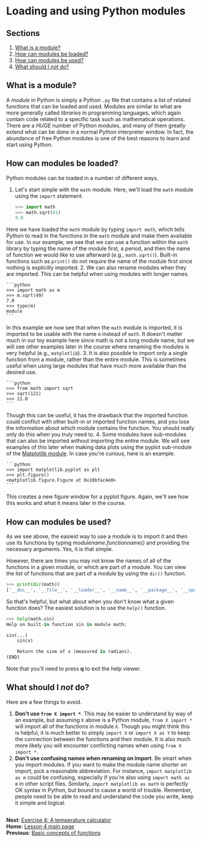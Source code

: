 # Loading and using Python modules

## Sections

1. [What is a module?](#what-is-a-module)
2. [How can modules be loaded?](#how-can-modules-be-loaded)
3. [How can modules be used?](#how-can-modules-be-used)
4. [What should I *not* do?](#what-should-i-not-do)

## What is a module?
A *module* in Python is simply a Python `.py` file that contains a list of related functions that can be loaded and used.
Modules are similar to what are more generally called *libraries* in programming languages, which again contain code related to a specific task such as mathematical operations.
There are a *HUGE* number of Python modules, and many of them greatly extend what can be done in a normal Python interpreter window.
In fact, the abundance of free Python modules is one of the best reasons to learn and start using Python.

## How can modules be loaded?
Python modules can be loaded in a number of different ways.

1. Let's start simple with the `math` module.
Here, we'll load the `math` module using the `import` statement.

    ```python
    >>> import math
    >>> math.sqrt(81)
    9.0
    ```
Here we have loaded the `math` module by typing `import math`, which tells Python to read in the functions in the `math` module and make them available for use.
In our example, we see that we can use a function within the `math` library by typing the name of the module first, a period, and then the name of function we would like to use afterward (e.g., `math.sqrt()`).
Built-in functions such as `print()` do not require the name of the module first since nothing is explicitly imported.
2. We can also rename modules when they are imported.
This can be helpful when using modules with longer names.

    ```python
    >>> import math as m
    >>> m.sqrt(49)
    7.0
    >>> type(m)
    module
    ```
In this example we now see that when the `math` module is imported, it is imported to be usable with the name `m` instead of `math`.
It doesn't matter much in our toy example here since math is not a long module name, but we will see other examples later in the course where renaming the modules is very helpful (e.g., `matplotlib`).
3. It is also possible to import only a single function from a module, rather than the entire module.
This is sometimes useful when using large modules that have much more available than the desired use.

    ```python
    >>> from math import sqrt
    >>> sqrt(121)
    >>> 11.0
    ```
Though this can be useful, it has the drawback that the imported function could conflict with other built-in or imported function names, and you lose the information about which module contains the function.
You should really only do this when you truly need to.
4. Some modules have sub-modules that can also be imported without importing the entire module.
We will see examples of this later when making data plots using the pyplot sub-module of the [Matplotlib module](http://matplotlib.org/).
In case you're curious, here is an example.

    ```python
    >>> import matplotlib.pyplot as plt
    >>> plt.figure()
    <matplotlib.figure.Figure at 0x10bfac4e0>
    ```
This creates a new figure window for a pyplot figure.
Again, we'll see how this works and what it means later in the course.

## <a name='using-modules'></a>How can modules be used?
As we see above, the easiest way to use a module is to import it and then use its functions by typing *modulename.functionname()* and providing the necessary arguments.
Yes, it is that simple.

However, there are times you may not know the names of all of the functions in a given module, or which are part of a module.
You can view the list of functions that are part of a module by using the `dir()` function.

```python
>>> print(dir(math))
['__doc__', '__file__', '__loader__', '__name__', '__package__', '__spec__', 'acos', 'acosh', 'asin', 'asinh', 'atan', 'atan2', 'atanh', 'ceil', 'copysign', 'cos', 'cosh', 'degrees', 'e', 'erf', 'erfc', 'exp', 'expm1', 'fabs', 'factorial', 'floor', 'fmod', 'frexp', 'fsum', 'gamma', 'gcd', 'hypot', 'inf', 'isclose', 'isfinite', 'isinf', 'isnan', 'ldexp', 'lgamma', 'log', 'log10', 'log1p', 'log2', 'modf', 'nan', 'pi', 'pow', 'radians', 'sin', 'sinh', 'sqrt', 'tan', 'tanh', 'trunc']
```
So that's helpful, but what about when you don't know what a given function does?
The easiest solution is to use the `help()` function.

```python
>>> help(math.sin)
Help on built-in function sin in module math:

sin(...)
    sin(x)

    Return the sine of x (measured in radians).
(END)
```
Note that you'll need to press **q** to exit the help viewer.

## <a name='not-to-do'></a>What should I *not* do?
Here are a few things to avoid.

1. **Don't use `from X import *`**.
This may be easier to understand by way of an example, but assuming `X` above is a Python module, `from X import *` will import all of the functions in module `X`.
Though you might think this is helpful, it is much better to simply `import X` or `import X as Y` to keep the connection between the functions and their module.
It is also much more likely you will encounter conflicting names when using `from X import *`.
2. **Don't use confusing names when renaming on import**.
Be smart when you import modules.
If you want to make the module name shorter on import, pick a reasonable abbreviation.
For instance, `import matplotlib as m` could be confusing, especially if you're also using `import math as m` in other script files.
Similarly, `import matplotlib as math` is perfectly OK syntax in Python, but bound to cause a world of trouble.
Remember, people need to be able to read and understand the code you write, keep it simple and logical.


## 
**Next**: [Exercise 4: A temperature calculator](https://classroom.github.com/assignment-invitations/b1ad919e5a8248a11839fec83e45093e)<br/>
**Home**: [Lesson 4 main page](https://github.com/Python-for-geo-people/Lesson-4-Functions-Modules)<br/>
**Previous**: [Basic concepts of functions](functions.md)
